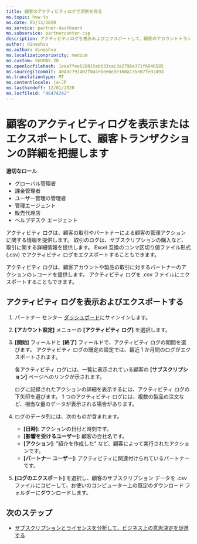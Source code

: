 ```yaml
---
title: 顧客のアクティビティログで洞察を得る
ms.topic: how-to
ms.date: 05/13/2020
ms.service: partner-dashboard
ms.subservice: partnercenter-csp
description: アクティビティログを表示およびエクスポートして、顧客のアカウントトランザクションやその他の顧客関連のパートナー管理アクティビティに関する洞察を得る方法について説明します。
author: dineshvu
ms.author: dineshvu
ms.localizationpriority: medium
ms.custom: SEOMAY.20
ms.openlocfilehash: 1eaa7fee628015eb633cac3a2796e371f6046585
ms.sourcegitcommit: 4043c791402f0acebee6ede160a135e87fe92493
ms.translationtype: MT
ms.contentlocale: ja-JP
ms.lasthandoff: 12/01/2020
ms.locfileid: "96474242"
---
```

# <a name="view-or-export-customer-activity-logs-for-more-insight-into-customer-transactions"></a>顧客のアクティビティログを表示またはエクスポートして、顧客トランザクションの詳細を把握します

**適切なロール**

- グローバル管理者
- 課金管理者
- ユーザー管理の管理者
- 管理エージェント
- 販売代理店
- ヘルプデスク エージェント

アクティビティ ログは、顧客の取引やパートナーによる顧客の管理アクションに関する情報を提供します。 取引のログは、サブスクリプションの購入など、取引に関する詳細情報を提供します。 Excel 互換のコンマ区切り値ファイル形式 (.csv) でアクティビティ ログをエクスポートすることもできます。

アクティビティ ログは、顧客アカウントや製品の取引に対するパートナーのアクションのレコードを提供します。 アクティビティ ログを .csv ファイルにエクスポートすることもできます。

## <a name="view-and-export-activity-logs"></a>アクティビティ ログを表示およびエクスポートする

1. パートナー センター [ダッシュボード](https://partner.microsoft.com/dashboard)にサインインします。

2. **[アカウント設定]** メニューの **[アクティビティ ログ]** を選択します。

3. **[開始]** フィールドと **[終了]** フィールドで、アクティビティ ログの期間を選びます。 アクティビティ ログの既定の設定では、最近 1 か月間のログがエクスポートされます。

   各アクティビティ ログには、一覧に表示されている顧客の **[サブスクリプション]** ページへのリンクが示されます。

   ログに記録されたアクションの詳細を表示するには、アクティビティ ログの下矢印を選びます。 1 つのアクティビティ ログには、複数の製品の注文など、相当な量のデータが表示される場合があります。

4. ログのデータ列には、次のものが含まれます。
   - **[日時]**: アクションの日付と時刻です。
   - **[影響を受けるユーザー]**: 顧客の会社名です。
   - **[アクション]**: "紹介を作成した" など、顧客によって実行されたアクションです。
   - **[パートナー ユーザー]**: アクティビティに関連付けられているパートナーです。

5. **[ログのエクスポート]** を選択し、顧客のサブスクリプション データを .csv ファイルにコピーして、お使いのコンピューター上の既定のダウンロード フォルダーにダウンロードします。

## <a name="next-steps"></a>次のステップ

- [サブスクリプションとライセンスを分析して、ビジネス上の意思決定を促進する](analyze-subscriptions-licenses.md)

